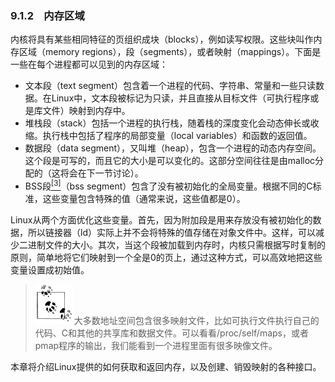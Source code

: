### 9.1.2　内存区域

内核将具有某些相同特征的页组织成块（blocks），例如读写权限。这些块叫作内存区域（memory regions），段（segments），或者映射（mappings）。下面是一些在每个进程都可以见到的内存区域：

+ 文本段（text segment）包含着一个进程的代码、字符串、常量和一些只读数据。在Linux中，文本段被标记为只读，并且直接从目标文件（可执行程序或是库文件）映射到内存中。
+ 堆栈段（stack）包括一个进程的执行栈，随着栈的深度变化会动态伸长或收缩。执行栈中包括了程序的局部变量（local variables）和函数的返回值。
+ 数据段（data segment），又叫堆（heap），包含一个进程的动态内存空间。这个段是可写的，而且它的大小是可以变化的。这部分空间往往是由malloc分配的（这将会在下一节讨论）。
+ BSS段<a class="my_markdown" href="['#anchor93']"><sup class="my_markdown">[3]</sup></a>（bss segment）包含了没有被初始化的全局变量。根据不同的C标准，这些变量包含特殊的值（通常来说，这些值都是0）。

Linux从两个方面优化这些变量。首先，因为附加段是用来存放没有被初始化的数据，所以链接器（ld）实际上并不会将特殊的值存储在对象文件中。这样，可以减少二进制文件的大小。其次，当这个段被加载到内存时，内核只需根据写时复制的原则，简单地将它们映射到一个全是0的页上，通过这种方式，可以高效地把这些变量设置成初始值。

> <img class="my_markdown" src="../images/1.png" style="width:62px;  height: 63px; "/>大多数地址空间包含很多映射文件，比如可执行文件执行自己的代码、C和其他的共享库和数据文件。可以看看/proc/self/maps，或者pmap程序的输出，我们能看到一个进程里面有很多映像文件。

本章将介绍Linux提供的如何获取和返回内存，以及创建、销毁映射的各种接口。

